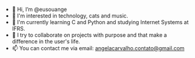 - 👋 Hi, I’m @eusouange
- 👀 I'm interested in technology, cats and music.
- 🌱 I'm currently learning C and Python and studying Internet Systems at IFRS.
- 💞️ I try to collaborate on projects with purpose and that make a difference in the user's life.
- 📫 You can contact me via email: angelacarvalho.contato@gmail.com

<!---
eusouange/eusouange is a ✨ special ✨ repository because its `README.md` (this file) appears on your GitHub profile.
You can click the Preview link to take a look at your changes.
--->
